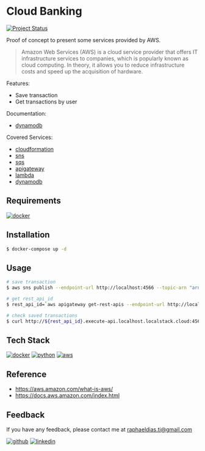 # Cloud Banking

[![Project Status](https://img.shields.io/static/v1?label=project%20status&message=complete&color=success&style=flat-square)](#)

Proof of concept to present some services provided by AWS.

> Amazon Web Services (AWS) is a cloud service provider that offers IT infrastructure services to companies, which is popularly known as cloud computing. 
In theory, it allows you to reduce infrastructure costs and speed up the acquisition of hardware.

Features:
- Save transaction
- Get transactions by user

Documentation:
- [dynamodb](docs/dynamodb)

Covered Services:
- [cloudformation](https://docs.aws.amazon.com/AWSCloudFormation/latest/UserGuide/Welcome.html)
- [sns](https://docs.aws.amazon.com/sns/latest/dg/welcome.html)
- [sqs](https://docs.aws.amazon.com/AWSSimpleQueueService/latest/SQSDeveloperGuide/welcome.html)
- [apigateway](https://docs.aws.amazon.com/apigateway/latest/developerguide/welcome.html)
- [lambda](https://docs.aws.amazon.com/lambda/latest/dg/welcome.html)
- [dynamodb](https://docs.aws.amazon.com/amazondynamodb/latest/developerguide/Introduction.html)

## Requirements

[![docker](https://img.shields.io/badge/Docker-2CA5E0?style=for-the-badge&logo=docker&logoColor=white)](https://www.docker.com/)

## Installation

```bash
$ docker-compose up -d
```
    
## Usage

```bash
# save transaction
$ aws sns publish --endpoint-url http://localhost:4566 --topic-arn "arn:aws:sns:us-east-1:000000000000:SaveTransactionTopic" --message '{"user":"john","amount":"999.99","type":"TRANSFER_SENT"}'

# get rest_api_id
$ rest_api_id=`aws apigateway get-rest-apis --endpoint-url http://localhost:4566 | jq -r '.items[]|select(.name == "get-transactions-api")|.id'`

# check saved transactions
$ curl http://${rest_api_id}.execute-api.localhost.localstack.cloud:4566/dev/transactions?user=john
```

## Tech Stack

[![docker](https://img.shields.io/badge/Docker-2CA5E0?style=for-the-badge&logo=docker&logoColor=white)](https://www.docker.com/)
[![python](https://img.shields.io/badge/Python-FFD43B?style=for-the-badge&logo=python&logoColor=blue)](https://www.python.org/)
[![aws](https://img.shields.io/badge/Amazon_AWS-FF9900?style=for-the-badge&logo=amazonaws&logoColor=white)](https://aws.amazon.com/)

## Reference

- https://aws.amazon.com/what-is-aws/
- https://docs.aws.amazon.com/index.html

## Feedback

If you have any feedback, please contact me at raphaeldias.ti@gmail.com

[![github](https://img.shields.io/badge/GitHub-100000?style=for-the-badge&logo=github&logoColor=white)](https://github.com/raphaelbh)
[![linkedin](https://img.shields.io/badge/LinkedIn-0077B5?style=for-the-badge&logo=linkedin&logoColor=white)](https://www.linkedin.com/in/raphaelbh/)
